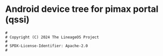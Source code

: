 # Android device tree for pimax portal (qssi)

```
#
# Copyright (C) 2024 The LineageOS Project
#
# SPDX-License-Identifier: Apache-2.0
#
```

